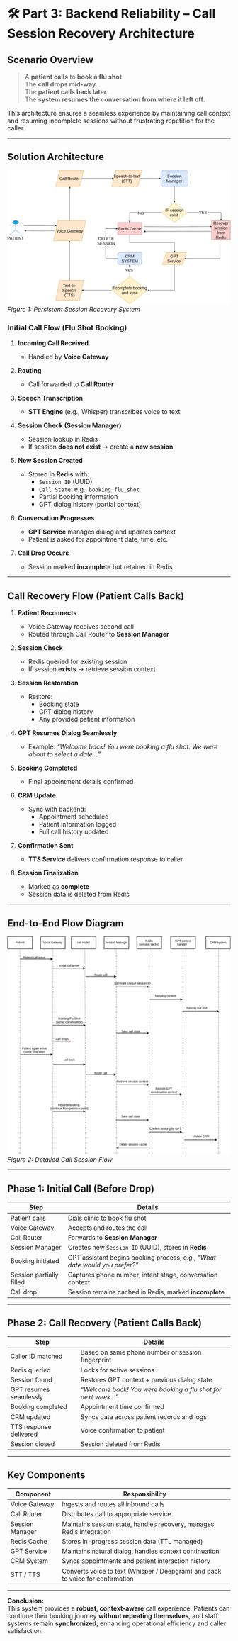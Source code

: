 # 🛠️ Part 3: Backend Reliability – Call Session Recovery Architecture

##  Scenario Overview

> A **patient calls** to **book a flu shot**.  
> The **call drops mid-way**.  
> The **patient calls back later**.  
> The **system resumes the conversation from where it left off**.

This architecture ensures a seamless experience by maintaining call context and resuming incomplete sessions without frustrating repetition for the caller.

---

##  Solution Architecture

![Solution Architecture Diagram](../diagrams/solution_architecture.png)  
*Figure 1: Persistent Session Recovery System*

###  Initial Call Flow (Flu Shot Booking)

1. **Incoming Call Received**  
   - Handled by **Voice Gateway**

2. **Routing**  
   - Call forwarded to **Call Router**

3. **Speech Transcription**  
   - **STT Engine** (e.g., Whisper) transcribes voice to text

4. **Session Check (Session Manager)**  
   - Session lookup in Redis  
   - If session **does not exist** → create a **new session**

5. **New Session Created**  
   - Stored in **Redis** with:
     - `Session ID` (UUID)
     - `Call State`: e.g., `booking_flu_shot`
     - Partial booking information
     - GPT dialog history (partial context)

6. **Conversation Progresses**  
   - **GPT Service** manages dialog and updates context  
   - Patient is asked for appointment date, time, etc.

7. **Call Drop Occurs**  
   - Session marked **incomplete** but retained in Redis

---

##  Call Recovery Flow (Patient Calls Back)

1. **Patient Reconnects**  
   - Voice Gateway receives second call  
   - Routed through Call Router to **Session Manager**

2. **Session Check**  
   - Redis queried for existing session  
   - If session **exists** → retrieve session context

3. **Session Restoration**  
   - Restore:
     - Booking state
     - GPT dialog history
     - Any provided patient information

4. **GPT Resumes Dialog Seamlessly**  
   - Example: _“Welcome back! You were booking a flu shot. We were about to select a date…”_

5. **Booking Completed**  
   - Final appointment details confirmed

6. **CRM Update**  
   - Sync with backend:
     - Appointment scheduled
     - Patient information logged
     - Full call history updated

7. **Confirmation Sent**  
   - **TTS Service** delivers confirmation response to caller

8. **Session Finalization**  
   - Marked as **complete**
   - Session data is deleted from Redis

---

##  End-to-End Flow Diagram

![Flow Diagram](../diagrams/flow_architecture.png)  
*Figure 2: Detailed Call Session Flow*

---

##  Phase 1: Initial Call (Before Drop)

| **Step**                  | **Details**                                                                 |
|---------------------------|------------------------------------------------------------------------------|
| Patient calls             | Dials clinic to book flu shot                                               |
| Voice Gateway             | Accepts and routes the call                                                 |
| Call Router               | Forwards to **Session Manager**                                             |
| Session Manager           | Creates new `Session ID` (UUID), stores in **Redis**                        |
| Booking initiated         | GPT assistant begins booking process, e.g., _“What date would you prefer?”_ |
| Session partially filled  | Captures phone number, intent stage, conversation context                   |
| Call drop                 | Session remains cached in Redis, marked **incomplete**                      |

---

##  Phase 2: Call Recovery (Patient Calls Back)

| **Step**                  | **Details**                                                                 |
|---------------------------|------------------------------------------------------------------------------|
| Caller ID matched         | Based on same phone number or session fingerprint                           |
| Redis queried             | Looks for active sessions                                                   |
| Session found             | Restores GPT context + previous dialog state                                |
| GPT resumes seamlessly    | _“Welcome back! You were booking a flu shot for next week…”_                |
| Booking completed         | Appointment time confirmed                                                  |
| CRM updated               | Syncs data across patient records and logs                                  |
| TTS response delivered    | Voice confirmation to patient                                               |
| Session closed            | Session deleted from Redis                                                  |

---

##  Key Components

| **Component**    | **Responsibility**                                                                 |
|------------------|-------------------------------------------------------------------------------------|
| Voice Gateway    | Ingests and routes all inbound calls                                                |
| Call Router      | Distributes call to appropriate service                                             |
| Session Manager  | Maintains session state, handles recovery, manages Redis integration                |
| Redis Cache      | Stores in-progress session data (TTL managed)                                       |
| GPT Service      | Maintains natural dialog, handles context continuation                              |
| CRM System       | Syncs appointments and patient interaction history                                  |
| STT / TTS        | Converts voice to text (Whisper / Deepgram) and back to voice for confirmation      |

---

 **Conclusion:**  
This system provides a **robust, context-aware** call experience. Patients can continue their booking journey **without repeating themselves**, and staff systems remain **synchronized**, enhancing operational efficiency and caller satisfaction.
